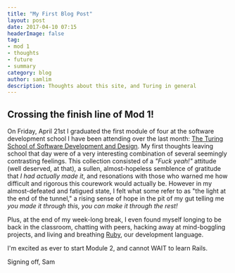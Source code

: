 ```yaml
---
title: "My First Blog Post"
layout: post
date: 2017-04-10 07:15
headerImage: false
tag:
- mod 1
- thoughts
- future
- summary
category: blog
author: samlim
description: Thoughts about this site, and Turing in general
---
```


## Crossing the finish line of Mod 1!

On Friday, April 21st I graduated the first module of four at the software development school I have been attending over the last month: [The Turing School of Software Development and Design](https://www.turing.io/). My first thoughts leaving school that day were of a very interesting combination of several seemingly contrasting feelings. This collection consisted of a _"Fuck yeah!"_ attitude (well deserved, at that), a sullen, almost-hopeless semblence of gratitude that _I had actually made it_, and resonations with those who warned me how difficult and rigorous this courework would actually be. However in my almost-defeated and fatigued state, I felt what some refer to as "the light at the end of the tunnel," a rising sense of hope in the pit of my gut telling me _you made it through this, you can make it through the rest!_

Plus, at the end of my week-long break, I even found myself longing to be back in the classroom, chatting with peers, hacking away at mind-boggling projects, and living and breathing [Ruby](https://www.ruby-lang.org/), our development language.

I'm excited as ever to start Module 2, and cannot WAIT to learn Rails.

Signing off,
Sam